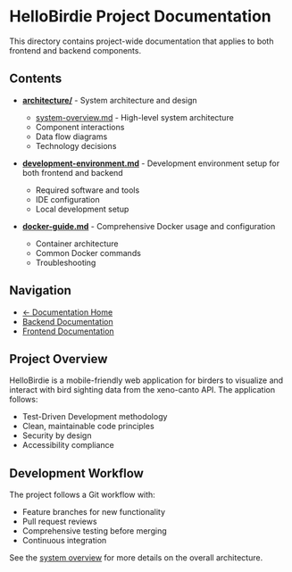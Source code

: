 # HelloBirdie Project Documentation

This directory contains project-wide documentation that applies to both frontend and backend components.

## Contents

- **[architecture/](./architecture/)** - System architecture and design

  - [system-overview.md](./architecture/system-overview.md) - High-level system architecture
  - Component interactions
  - Data flow diagrams
  - Technology decisions

- **[development-environment.md](./development-environment.md)** - Development environment setup for both frontend and backend

  - Required software and tools
  - IDE configuration
  - Local development setup

- **[docker-guide.md](./docker-guide.md)** - Comprehensive Docker usage and configuration
  - Container architecture
  - Common Docker commands
  - Troubleshooting

## Navigation

- [← Documentation Home](../README.md)
- [Backend Documentation](../backend/README.md)
- [Frontend Documentation](../frontend/README.md)

## Project Overview

HelloBirdie is a mobile-friendly web application for birders to visualize and interact with bird sighting data from the xeno-canto API. The application follows:

- Test-Driven Development methodology
- Clean, maintainable code principles
- Security by design
- Accessibility compliance

## Development Workflow

The project follows a Git workflow with:

- Feature branches for new functionality
- Pull request reviews
- Comprehensive testing before merging
- Continuous integration

See the [system overview](./architecture/system-overview.md) for more details on the overall architecture.
